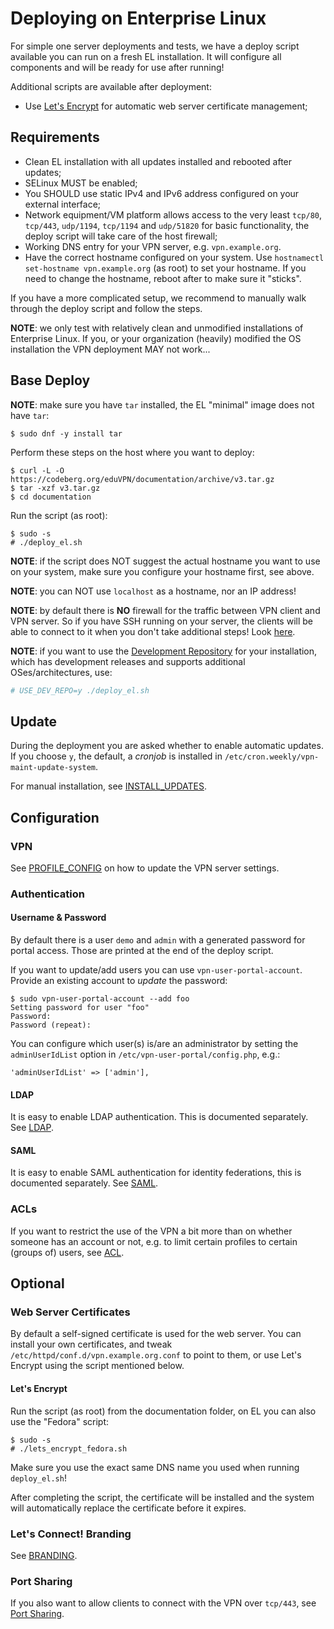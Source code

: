 # Deploying on Enterprise Linux

For simple one server deployments and tests, we have a deploy script available 
you can run on a fresh EL installation. It will configure all components 
and will be ready for use after running!

Additional scripts are available after deployment:

* Use [Let's Encrypt](https://letsencrypt.org/) for automatic web server 
  certificate management;

## Requirements

* Clean EL installation with all updates installed and rebooted after 
  updates;
* SELinux MUST be enabled;
* You SHOULD use static IPv4 and IPv6 address configured on your external 
  interface;
* Network equipment/VM platform allows access to the very least `tcp/80`, 
  `tcp/443`, `udp/1194`, `tcp/1194` and `udp/51820` for basic functionality, 
  the deploy script will take care of the host firewall;
* Working DNS entry for your VPN server, e.g. `vpn.example.org`.
* Have the correct hostname configured on your system. Use 
  `hostnamectl set-hostname vpn.example.org` (as root) to set your hostname. If 
  you need to change the hostname, reboot after to make sure it "sticks".

If you have a more complicated setup, we recommend to manually walk through 
the deploy script and follow the steps.

**NOTE**: we only test with relatively clean and unmodified installations of 
Enterprise Linux. If you, or your organization (heavily) modified the OS 
installation the VPN deployment MAY not work...

## Base Deploy

**NOTE**: make sure you have `tar` installed, the EL "minimal" image does
not have `tar`:

    $ sudo dnf -y install tar

Perform these steps on the host where you want to deploy:

    $ curl -L -O https://codeberg.org/eduVPN/documentation/archive/v3.tar.gz
    $ tar -xzf v3.tar.gz
    $ cd documentation

Run the script (as root):

    $ sudo -s
    # ./deploy_el.sh

**NOTE**: if the script does NOT suggest the actual hostname you want to use 
on your system, make sure you configure your hostname first, see above.

**NOTE**: you can NOT use `localhost` as a hostname, nor an IP address!

**NOTE**: by default there is **NO** firewall for the traffic between VPN 
client and VPN server. So if you have SSH running on your server, the clients
will be able to connect to it when you don't take additional steps! Look 
[here](FIREWALL.md).

**NOTE**: if you want to use the [Development Repository](DEVELOPMENT_REPO.md) 
for your installation, which has development releases and supports additional 
OSes/architectures, use:

```bash
# USE_DEV_REPO=y ./deploy_el.sh
```

## Update

During the deployment you are asked whether to enable automatic updates. If you
choose `y`, the default, a _cronjob_ is installed in 
`/etc/cron.weekly/vpn-maint-update-system`.

For manual installation, see [INSTALL_UPDATES](INSTALL_UPDATES.md).

## Configuration

### VPN

See [PROFILE_CONFIG](PROFILE_CONFIG.md) on how to update the VPN server 
settings.

### Authentication 

#### Username & Password

By default there is a user `demo` and `admin` with a generated password for 
portal access. Those are printed at the end of the deploy script.

If you want to update/add users you can use `vpn-user-portal-account`. 
Provide an existing account to _update_ the password:

    $ sudo vpn-user-portal-account --add foo
    Setting password for user "foo"
    Password: 
    Password (repeat): 

You can configure which user(s) is/are an administrator by setting the 
`adminUserIdList` option in `/etc/vpn-user-portal/config.php`, e.g.:

    'adminUserIdList' => ['admin'],

#### LDAP

It is easy to enable LDAP authentication. This is documented separately. See
[LDAP](LDAP.md).

#### SAML

It is easy to enable SAML authentication for identity federations, this is 
documented separately. See [SAML](SAML.md).

### ACLs

If you want to restrict the use of the VPN a bit more than on whether someone
has an account or not, e.g. to limit certain profiles to certain (groups of)
users, see [ACL](ACL.md).

## Optional

### Web Server Certificates

By default a self-signed certificate is used for the web server. You can 
install your own certificates, and tweak 
`/etc/httpd/conf.d/vpn.example.org.conf` to point to them, or use Let's Encrypt 
using the script mentioned below.

#### Let's Encrypt

Run the script (as root) from the documentation folder, on EL you can also use
the "Fedora" script:

    $ sudo -s
    # ./lets_encrypt_fedora.sh

Make sure you use the exact same DNS name you used when running 
`deploy_el.sh`! 

After completing the script, the certificate will be installed and the system 
will automatically replace the certificate before it expires.

### Let's Connect! Branding

See [BRANDING](BRANDING.md).

### Port Sharing

If you also want to allow clients to connect with the VPN over `tcp/443`, see 
[Port Sharing](PORT_SHARING.md).
